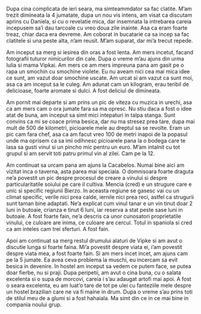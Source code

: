 Dupa cina complicata de ieri seara, ma simteammdator sa fac clatite. M’am trezit dimineata la 4 jumatate, dupa un nou vis intens, am visat ca discutam aprins cu Daniela, si cu o revelatie mica, dar insemnata la intrebarea careia incepusem sa’i dau tarcoale cu vreo doua zile inainte. Asa ca eram foarte treaz, chiar daca era devreme. Am coborat in bucatarie ca sa incep sa fac clatitele si una peste alta, n’am reusit. M’am suparat, dar mi’a trecut repede.

Am inceput sa merg si iesirea din oras a fost lenta. Am mers incetut, facand fotografii tuturor nimicurilor din cale. Dupa o vreme m’au ajuns din urma Iulia si mama Vipkai. Am mers ce am mers impreuna pana am gasit pe o rapa un smochin cu smochine violete. Eu nu aveam nici cea mai mica idee ce sunt, am vazut doar smochine uscate. Am urcat si am vazut ca sunt moi, asa ca am inceput sa le culeg. Am adunat cam un kilogram, erau teribil de delicioase, foarte aromate si dulci. A fost deliciul de dimineata.

Am pornit mai departe si am prins un pic de viteza cu muzica in urechi, asa ca am mers cam o ora jumate fara sa ma opresc. Nu stiu daca a fost o idee atat de buna, am inceput sa simt mici intepaturi in talpa stanga. Sunt convins ca mi se coace prima besica, dar nu ma stresez prea tare, dupa mai mult de 500 de kilometri, picioarele mele au dreptul sa se revolte. Eram un pic cam fara chef, asa ca am facut vreo 100 de metri inapoi de la popasul unde ma oprisem ca sa imi odihnesc picioarele pana la o bodega care te lasa sa gusti vinul si un pincho mic pentru un euro. M’am intalnit cu tot grupul si am servit toti patru primul vin al zilei. Cam pe la 12.

Am continuat sa urcam pana am ajuns la Cacabelos. Numai bine aici am vizitat inca o taverna, asta parea mai speciala. O domnisoara foarte draguta ne’a povestit un pic despre procesul de creare a vinului si despre particularitatile soiului pe care il cultiva. Mencia (cred) e un strugure care e unic si specific regiunii Bierzo. In aceasta regiune se gasesc vai cu un climat specific, verile nici prea calde, iernile nici prea reci, astfel ca strugurii sunt taman bine adaptati. Ne’a explicat cum vinul tanar e un vin tinut doar 2 luni in butoaie, crianza e tinut 6 luni, iar reserva a stat peste sase luni in butoaie. A fost foarte fain, ne’a descris ca unor cunosatori proprietatile vinului, ce culoare are inima, ce culoare are cercul. Totul in spaniola si cred ca am inteles cam trei sferturi. A fost fain.

Apoi am continuat sa merg restul drumului alaturi de Vipke si am avut o discutie lunga si foarte faina. Mi’a povestit despre viata ei, i’am povestit despre viata mea, a fost foarte fain. Si am mers incet incet, am ajuns cam pe la 5 jumate. Ea avea ceva problema la muschi, eu incercam sa evit besica in devenire. In hostel am inceput sa vedem ce putem face, se putea doar fierbe, nu si praji. Dupa peripetii, am avut o cina buna, cu o salata excelenta si o supa de morcovi, careia i s’au adaugat artofi mai apoi. A fost o seara excelenta, eu am luat’o tare de tot pe ulei cu fanteziile mele despre un hostel brazilian care ne va fi maine in drum. Dupa o vreme s’au prins toti de stilul meu de a glumi si a fost hahaiala. Ma simt din ce in ce mai bine in compania noului grup.